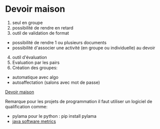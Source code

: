 
# Devoir maison 

1) seul en groupe
2) possibilité de rendre en retard
3) outil de validation de format
  - possibilité de rendre 1 ou plusieurs documents
  - possibilité d'associer une activité (en groupe ou individuelle) au devoir
4) outil d'évaluation 
5) Evaluation par les pairs 
6) Création des groupes: 
  - automatique avec algo
  - autoaffectation (salons avec mot de passe)

[Devoir maison](../../devoirmaison/donnerundevoirmaison.md)


Remarque pour les projets de programmation il faut utiliser un logiciel de qualification comme:  
- pylama pour le python : pip install pylama
- [java software metrics](https://www.monperrus.net/martin/java-metrics)
